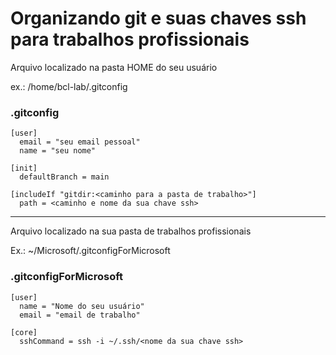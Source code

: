 # Organizando git e suas chaves ssh para trabalhos profissionais

Arquivo localizado na pasta HOME do seu usuário

ex.: /home/bcl-lab/.gitconfig

### .gitconfig
```
[user]
  email = "seu email pessoal"
  name = "seu nome"

[init]
  defaultBranch = main

[includeIf "gitdir:<caminho para a pasta de trabalho>"]
  path = <caminho e nome da sua chave ssh>
```

---

Arquivo localizado na sua pasta de trabalhos profissionais

Ex.: ~/Microsoft/.gitconfigForMicrosoft

### .gitconfigForMicrosoft

```
[user]
  name = "Nome do seu usuário"
  email = "email de trabalho"

[core]
  sshCommand = ssh -i ~/.ssh/<nome da sua chave ssh>
```

###
